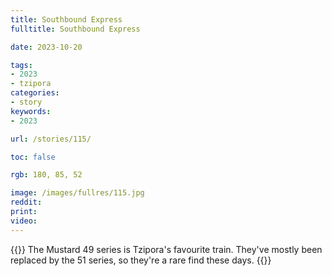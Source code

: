 ```yaml
---
title: Southbound Express
fulltitle: Southbound Express

date: 2023-10-20

tags:
- 2023
- tzipora
categories:
- story
keywords:
- 2023

url: /stories/115/

toc: false

rgb: 180, 85, 52

image: /images/fullres/115.jpg
reddit:
print:
video:
---
```

{{<hint caption>}}
The Mustard 49 series is Tzipora's favourite train. They've mostly been replaced by the 51 series, so they're a rare find these days.
{{</hint>}}
